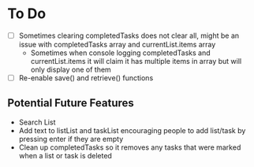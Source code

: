 # To Do
- [ ] Sometimes clearing completedTasks does not clear all, might be an issue with completedTasks array and currentList.items array
  - Sometimes when console logging completedTasks and currentList.items it will claim it has multiple items in array but will only display one of them
- [ ] Re-enable save() and retrieve() functions
## Potential Future Features
- Search List
- Add text to listList and taskList encouraging people to add list/task by pressing enter if they are empty
- Clean up completedTasks so it removes any tasks that were marked when a list or task is deleted